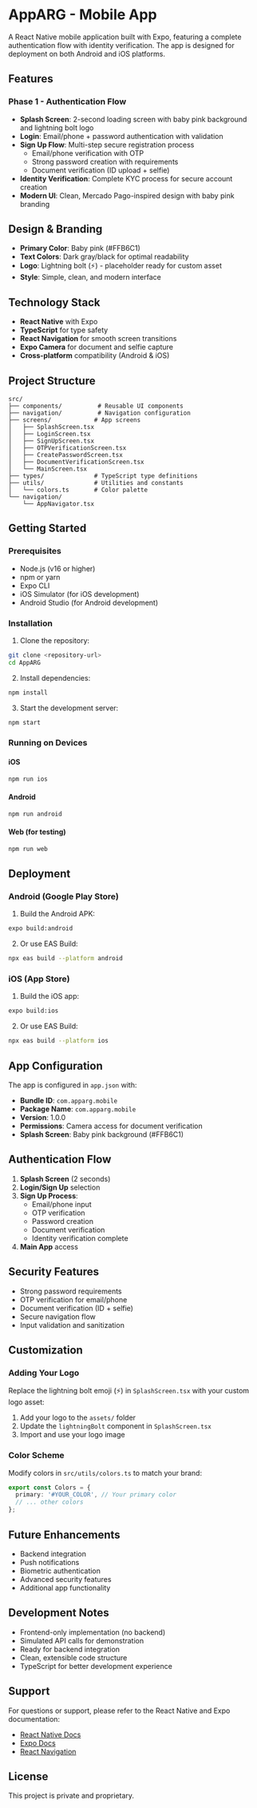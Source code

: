 # AppARG - Mobile App

A React Native mobile application built with Expo, featuring a complete authentication flow with identity verification. The app is designed for deployment on both Android and iOS platforms.

## Features

### Phase 1 - Authentication Flow

- **Splash Screen**: 2-second loading screen with baby pink background and lightning bolt logo
- **Login**: Email/phone + password authentication with validation
- **Sign Up Flow**: Multi-step secure registration process
  - Email/phone verification with OTP
  - Strong password creation with requirements
  - Document verification (ID upload + selfie)
- **Identity Verification**: Complete KYC process for secure account creation
- **Modern UI**: Clean, Mercado Pago-inspired design with baby pink branding

## Design & Branding

- **Primary Color**: Baby pink (#FFB6C1)
- **Text Colors**: Dark gray/black for optimal readability
- **Logo**: Lightning bolt (⚡) - placeholder ready for custom asset
- **Style**: Simple, clean, and modern interface

## Technology Stack

- **React Native** with Expo
- **TypeScript** for type safety
- **React Navigation** for smooth screen transitions
- **Expo Camera** for document and selfie capture
- **Cross-platform** compatibility (Android & iOS)

## Project Structure

```
src/
├── components/          # Reusable UI components
├── navigation/          # Navigation configuration
├── screens/            # App screens
│   ├── SplashScreen.tsx
│   ├── LoginScreen.tsx
│   ├── SignUpScreen.tsx
│   ├── OTPVerificationScreen.tsx
│   ├── CreatePasswordScreen.tsx
│   ├── DocumentVerificationScreen.tsx
│   └── MainScreen.tsx
├── types/              # TypeScript type definitions
├── utils/              # Utilities and constants
│   └── colors.ts       # Color palette
└── navigation/
    └── AppNavigator.tsx
```

## Getting Started

### Prerequisites

- Node.js (v16 or higher)
- npm or yarn
- Expo CLI
- iOS Simulator (for iOS development)
- Android Studio (for Android development)

### Installation

1. Clone the repository:
```bash
git clone <repository-url>
cd AppARG
```

2. Install dependencies:
```bash
npm install
```

3. Start the development server:
```bash
npm start
```

### Running on Devices

#### iOS
```bash
npm run ios
```

#### Android
```bash
npm run android
```

#### Web (for testing)
```bash
npm run web
```

## Deployment

### Android (Google Play Store)

1. Build the Android APK:
```bash
expo build:android
```

2. Or use EAS Build:
```bash
npx eas build --platform android
```

### iOS (App Store)

1. Build the iOS app:
```bash
expo build:ios
```

2. Or use EAS Build:
```bash
npx eas build --platform ios
```

## App Configuration

The app is configured in `app.json` with:

- **Bundle ID**: `com.apparg.mobile`
- **Package Name**: `com.apparg.mobile`
- **Version**: 1.0.0
- **Permissions**: Camera access for document verification
- **Splash Screen**: Baby pink background (#FFB6C1)

## Authentication Flow

1. **Splash Screen** (2 seconds)
2. **Login/Sign Up** selection
3. **Sign Up Process**:
   - Email/phone input
   - OTP verification
   - Password creation
   - Document verification
   - Identity verification complete
4. **Main App** access

## Security Features

- Strong password requirements
- OTP verification for email/phone
- Document verification (ID + selfie)
- Secure navigation flow
- Input validation and sanitization

## Customization

### Adding Your Logo

Replace the lightning bolt emoji (⚡) in `SplashScreen.tsx` with your custom logo asset:

1. Add your logo to the `assets/` folder
2. Update the `lightningBolt` component in `SplashScreen.tsx`
3. Import and use your logo image

### Color Scheme

Modify colors in `src/utils/colors.ts` to match your brand:

```typescript
export const Colors = {
  primary: '#YOUR_COLOR', // Your primary color
  // ... other colors
};
```

## Future Enhancements

- Backend integration
- Push notifications
- Biometric authentication
- Advanced security features
- Additional app functionality

## Development Notes

- Frontend-only implementation (no backend)
- Simulated API calls for demonstration
- Ready for backend integration
- Clean, extensible code structure
- TypeScript for better development experience

## Support

For questions or support, please refer to the React Native and Expo documentation:

- [React Native Docs](https://reactnative.dev/)
- [Expo Docs](https://docs.expo.dev/)
- [React Navigation](https://reactnavigation.org/)

## License

This project is private and proprietary.

